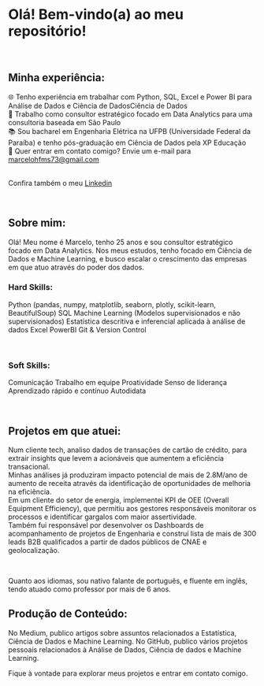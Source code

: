 # Olá! Bem-vindo(a) ao meu repositório!

<br>

## Minha experiência:

🌐 Tenho experiência em trabalhar com Python, SQL, Excel e Power BI para Análise de Dados e Ciência de DadosCiência de Dados<br>
🎲 Trabalho como consultor estratégico focado em Data Analytics para uma consultoria baseada em São Paulo <br>
📚 Sou bacharel em Engenharia Elétrica na UFPB (Universidade Federal da Paraíba) e tenho pós-graduação em Ciência de Dados pela XP Educação <br>
📧 Quer entrar em contato comigo? Envie um e-mail para marcelohfms73@gmail.com <br>
<br>

Confira também o meu [Linkedin](https://www.linkedin.com/in/marcelo-hfms/)

<br>

## Sobre mim:

Olá! Meu nome é Marcelo, tenho 25 anos e sou consultor estratégico focado em Data Analytics. Nos meus estudos, tenho focado em Ciência de Dados e Machine Learning, e busco escalar o crescimento das empresas em que atuo através do poder dos dados.<br>

### Hard Skills:

Python (pandas, numpy, matplotlib, seaborn, plotly, scikit-learn, BeautifulSoup)
SQL
Machine Learning (Modelos supervisionados e não supervisionados)
Estatística descritiva e inferencial aplicada à análise de dados
Excel
PowerBI
Git & Version Control
<br>

<br>

### Soft Skills:

Comunicação
Trabalho em equipe
Proatividade
Senso de liderança
Aprendizado rápido e contínuo
Autodidata
<br>

<br>

## Projetos em que atuei:

Num cliente tech, analiso dados de transações de cartão de crédito, para extrair insights que levem a acionáveis que aumentem a eficiência transacional. <br>
Minhas análises já produziram impacto potencial de mais de 2.8M/ano de aumento de receita através da identificação de oportunidades de melhoria na eficiência. <br>
Em um cliente do setor de energia, implementei KPI de OEE (Overall Equipment Efficiency), que permitiu aos gestores responsáveis monitorar os processos e identificar gargalos com maior assertividade. <br>
Também fui responsável por desenvolver os Dashboards de acompanhamento de projetos de Engenharia e construí lista de mais de 300 leads B2B qualificados a partir de dados públicos de CNAE e geolocalização.
<br>

<br>

Quanto aos idiomas, sou nativo falante de português, e fluente em inglês, tendo atuado como professor por mais de 6 anos.

## Produção de Conteúdo:
No Medium, publico artigos sobre assuntos relacionados a Estatística, Ciência de Dados e Machine Learning.
No GitHub, publico vários projetos pessoais relacionados à Análise de Dados, Ciência de dados e Machine Learning.
<br>

Fique à vontade para explorar meus projetos e entrar em contato comigo.
